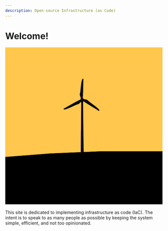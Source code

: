 ```yaml
---
description: Open-source Infrastructure (as Code)
---
```


# Welcome!

![](.gitbook/assets/osinfra-social.png)

This site is dedicated to implementing infrastructure as code (IaC). The intent is to speak to as many people as possible by keeping the system simple, efficient, and not too opinionated.
